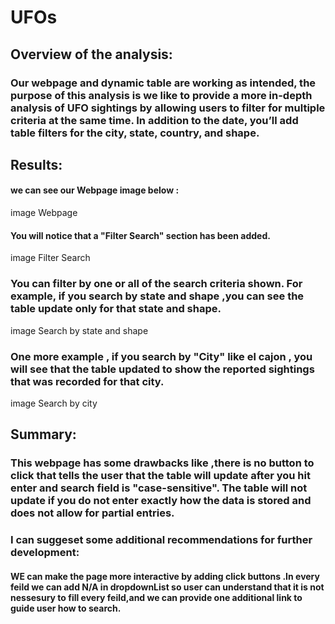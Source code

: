 # UFOs
## Overview of the analysis:
### Our webpage and dynamic table are working as intended, the purpose of this analysis is we like to provide a more in-depth analysis of UFO sightings by allowing users to filter for multiple criteria at the same time. In addition to the date, you’ll add table filters for the city, state, country, and shape.
## Results:
#### we can see our Webpage image below :
image Webpage
#### You will notice that a "Filter Search" section has been added.
image Filter Search
### You can filter by one or all of the search criteria shown. For example, if you search by state and shape ,you can see the table update only for that state and shape.
image Search by state and shape
### One more example , if you search by "City" like el cajon , you will see that the table updated to show the reported sightings that was recorded for that  city.
image Search by city
## Summary:
### This webpage has some drawbacks like ,there is no button to click that tells the user that the table will update after you hit enter and  search field is "case-sensitive". The table will not update if you do not enter exactly how the data is stored and does not allow for partial entries.
###  I can suggeset some additional recommendations for further development:
#### WE can make the page more interactive by adding click buttons .In every feild we can add N/A in dropdownList so user can understand that it is not nessesury to fill every feild,and we can provide one additional link to guide user how to search.